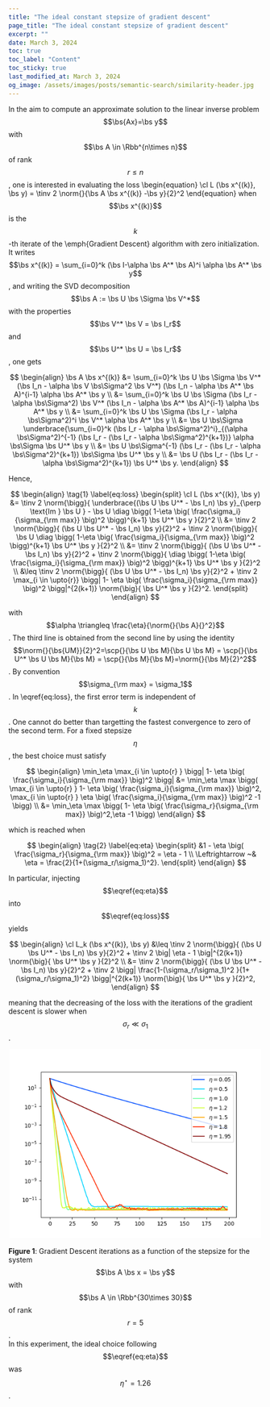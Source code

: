 ```yaml
---
title: "The ideal constant stepsize of gradient descent"
page_title: "The ideal constant stepsize of gradient descent"
excerpt: ""
date: March 3, 2024
toc: true
toc_label: "Content"
toc_sticky: true
last_modified_at: March 3, 2024
og_image: /assets/images/posts/semantic-search/similarity-header.jpg
---
```


<!-- Load MathJax Configuration -->
<script src="/assets/js/mathjax-config.js"></script>

<!-- Load MathJax library -->
<script type="text/javascript" async 
  src="https://cdnjs.cloudflare.com/ajax/libs/mathjax/3.2.2/es5/tex-mml-chtml.js">
</script>

In the aim to compute an approximate solution to the linear inverse problem $$\bs{Ax}=\bs y$$ with $$\bs A \in \Rbb^{n\times n}$$ of rank $$r \leq n$$, one is interested in evaluating the loss
\begin{equation}
    \cl L (\bs x^{(k)}, \bs y) = \tinv 2 \norm{}{\bs A \bs x^{(k)} -\bs y}{2}^2
\end{equation}
when $$\bs x^{(k)}$$ is the $$k$$-th iterate of the \emph{Gradient Descent} algorithm with zero initialization.
It writes $$\bs x^{(k)} = \sum_{i=0}^k (\bs I-\alpha \bs A^* \bs A)^i \alpha \bs A^* \bs y$$, and writing the SVD decomposition $$\bs A := \bs U \bs \Sigma \bs V^*$$ with the properties $$\bs V^* \bs V = \bs I_r$$ and $$\bs U^* \bs U = \bs I_r$$, one gets 

$$
\begin{align}
    \bs A \bs x^{(k)} &= \sum_{i=0}^k \bs U \bs \Sigma \bs V^* (\bs I_n - \alpha \bs V \bs\Sigma^2 \bs V^*) (\bs I_n - \alpha \bs A^* \bs A)^{i-1} \alpha \bs A^* \bs y \\
    &= \sum_{i=0}^k \bs U \bs \Sigma (\bs I_r - \alpha \bs\Sigma^2) \bs V^* (\bs I_n - \alpha \bs A^* \bs A)^{i-1} \alpha \bs A^* \bs y \\
    &= \sum_{i=0}^k \bs U \bs \Sigma (\bs I_r - \alpha \bs\Sigma^2)^i \bs V^* \alpha \bs A^* \bs y \\
    &= \bs U \bs\Sigma \underbrace{\sum_{i=0}^k (\bs I_r - \alpha \bs\Sigma^2)^i}_{(\alpha \bs\Sigma^2)^{-1} (\bs I_r - (\bs I_r - \alpha \bs\Sigma^2)^{k+1})} \alpha \bs\Sigma \bs U^* \bs y \\
    &= \bs U \bs\Sigma^{-1} (\bs I_r - (\bs I_r - \alpha \bs\Sigma^2)^{k+1}) \bs\Sigma \bs U^* \bs y \\
    &= \bs U (\bs I_r - (\bs I_r - \alpha \bs\Sigma^2)^{k+1}) \bs U^* \bs y.
\end{align}
$$

Hence,

$$
\begin{align} \tag{1} \label{eq:loss}
\begin{split}
    \cl L (\bs x^{(k)}, \bs y) &= \tinv 2 \norm{\bigg}{ \underbrace{(\bs U \bs U^* - \bs I_n) \bs y}_{\perp \text{Im } \bs U } - \bs U \diag \bigg( 1-\eta \big( \frac{\sigma_i}{\sigma_{\rm max}} \big)^2 \bigg)^{k+1} \bs U^* \bs y }{2}^2 \\
    &= \tinv 2 \norm{\bigg}{ (\bs U \bs U^* - \bs I_n) \bs y}{2}^2 + \tinv 2 \norm{\bigg}{ \bs U \diag \bigg( 1-\eta \big( \frac{\sigma_i}{\sigma_{\rm max}} \big)^2 \bigg)^{k+1} \bs U^* \bs y }{2}^2 \\
    &= \tinv 2 \norm{\bigg}{ (\bs U \bs U^* - \bs I_n) \bs y}{2}^2 + \tinv 2 \norm{\bigg}{ \diag \bigg( 1-\eta \big( \frac{\sigma_i}{\sigma_{\rm max}} \big)^2 \bigg)^{k+1} \bs U^* \bs y }{2}^2 \\
    &\leq \tinv 2 \norm{\bigg}{ (\bs U \bs U^* - \bs I_n) \bs y}{2}^2 + \tinv 2 \max_{i \in \upto{r}} \bigg| 1- \eta \big( \frac{\sigma_i}{\sigma_{\rm max}} \big)^2 \bigg|^{2(k+1)} \norm{\big}{ \bs U^* \bs y }{2}^2.
\end{split}
\end{align}
$$

with $$\alpha \triangleq \frac{\eta}{\norm{}{\bs A}{}^2}$$.
The third line is obtained from the second line by using the identity $$\norm{}{\bs{UM}}{2}^2=\scp{}{\bs U \bs M}{\bs U \bs M} = \scp{}{\bs U^* \bs U \bs M}{\bs M} = \scp{}{\bs M}{\bs M}=\norm{}{\bs M}{2}^2$$.
By convention $$\sigma_{\rm max} = \sigma_1$$. In \eqref{eq:loss}, the first error term is independent of $$k$$. One cannot do better than targetting the fastest convergence to zero of the second term. 
For a fixed stepsize $$\eta$$, the best choice must satisfy

$$
\begin{align}
    \min_\eta \max_{i \in \upto{r} } \bigg| 1- \eta \big( \frac{\sigma_i}{\sigma_{\rm max}} \big)^2 \bigg| &= \min_\eta \max \bigg( \max_{i \in \upto{r} } 1- \eta \big( \frac{\sigma_i}{\sigma_{\rm max}} \big)^2, \max_{i \in \upto{r} } \eta \big( \frac{\sigma_i}{\sigma_{\rm max}} \big)^2 -1 \bigg) \\
    &= \min_\eta \max \bigg( 1- \eta \big( \frac{\sigma_r}{\sigma_{\rm max}} \big)^2,\eta -1 \bigg)
\end{align}
$$

which is reached when 

$$
\begin{align} \tag{2} \label{eq:eta}
\begin{split}
    &1 - \eta \big( \frac{\sigma_r}{\sigma_{\rm max}} \big)^2 = \eta - 1 \\
    \Leftrightarrow ~& \eta = \frac{2}{1+(\sigma_r/\sigma_1)^2}.
\end{split}
\end{align}
$$

In particular, injecting $$\eqref{eq:eta}$$ into $$\eqref{eq:loss}$$ yields 

$$
\begin{align}
    \cl L_k (\bs x^{(k)}, \bs y) &\leq \tinv 2 \norm{\bigg}{ (\bs U \bs U^* - \bs I_n) \bs y}{2}^2 + \tinv 2 \big| \eta - 1 \big|^{2(k+1)} \norm{\big}{ \bs U^* \bs y }{2}^2 \\
    &= \tinv 2 \norm{\bigg}{ (\bs U \bs U^* - \bs I_n) \bs y}{2}^2 + \tinv 2 \bigg| \frac{1-(\sigma_r/\sigma_1)^2 }{1+(\sigma_r/\sigma_1)^2} \bigg|^{2(k+1)} \norm{\big}{ \bs U^* \bs y }{2}^2,
\end{align}
$$

meaning that the decreasing of the loss with the iterations of the gradient descent is slower when $$\sigma_r \ll \sigma_1$$.

<center>
    <img src="/assets/images/ideal_stepsize.png" alt="Gradient Descent iterations" width="500px">
</center>

**Figure 1**: Gradient Descent iterations as a function of the stepsize for the system  $$\bs A \bs x = \bs y$$ with $$\bs A \in \Rbb^{30\times 30}$$ of rank $$r=5$$.  
In this experiment, the ideal choice following $$\eqref{eq:eta}$$ was $$\eta^\star = 1.26$$.